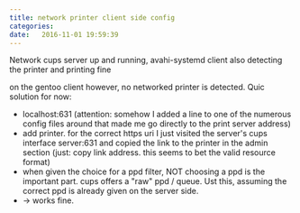 ```yaml
---
title: network printer client side config
categories:
date:   2016-11-01 19:59:39
---
```


Network cups server up and running, avahi-systemd client also detecting the printer and printing fine

on the gentoo client however, no networked printer is detected. Quic solution for now:

* localhost:631 (attention: somehow I added a line to one of the numerous config files around that made me go directly to the print server address)
* add printer. for the correct https uri I just visited the server's cups interface server:631 and copied the link to the printer in the admin section (just: copy link address. this seems to bet the valid resource format)
* when given the choice for a ppd filter, NOT choosing a ppd is the important part. cups offers a "raw" ppd / queue. Ust this, assuming the correct ppd is already given on the server side.
* -> works fine.
